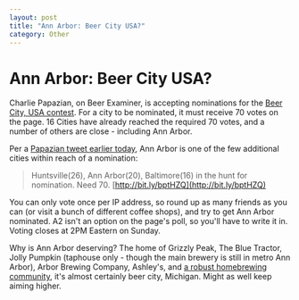 ```yaml
---
layout: post
title: "Ann Arbor: Beer City USA?"
category: Other
---
```


Ann Arbor: Beer City USA?
=========================

Charlie Papazian, on Beer Examiner, is accepting nominations for the [Beer City, USA contest](http://www.examiner.com/examiner/x-241-Beer-Examiner~y2010m5d10-Beer-City-USA-2010-poll-coming-soon---Nominate-city-for-ballot-now). For a city to be nominated, it must receive 70 votes on the page. 16 Cities have already reached the required 70 votes, and a number of others are close - including Ann Arbor.

Per a [Papazian tweet earlier today](http://twitter.com/CharliePapazian/status/13930992518), Ann Arbor is one of the few additional cities within reach of a nomination:

> Huntsville(26), Ann Arbor(20), Baltimore(16) in the hunt for nomination. Need 70. [http://bit.ly/bptHZQ](http://bit.ly/bptHZQ)

You can only vote once per IP address, so round up as many friends as you can (or visit a bunch of different coffee shops), and try to get Ann Arbor nominated. A2 isn't an option on the page's poll, so you'll have to write it in. Voting closes at 2PM Eastern on Sunday.

Why is Ann Arbor deserving? The home of Grizzly Peak, The Blue Tractor, Jolly Pumpkin (taphouse only - though the main brewery is still in metro Ann Arbor), Arbor Brewing Company, Ashley's, and [a robust homebrewing community](http://aabg.org), it's almost certainly beer city, Michigan. Might as well keep aiming higher.